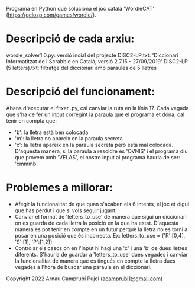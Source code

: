 Programa en Python que soluciona el joc català 'WordleCAT' (https://gelozp.com/games/wordle/).

# Descripció de cada arxiu:
wordle_solver1.0.py: versió incial del projecte
DISC2-LP.txt: 'Diccionari Informatitzat de l'Scrabble en Català, versió 2.7.15 - 27/09/2019'
DISC2-LP (5 letters).txt: filtratge del diccionari amb paraules de 5 lletres

# Descripció del funcionament:
Abans d'executar el fitxer .py, cal canviar la ruta en la línia 17.
Cada vegada que s'ha de fer un input corregint la paraula que el programa et dóna, cal tenir en compta que:
   - 'b': la lletra està ben colocada
   - 'm': la lletra no apareix en la paraula secreta
   - 'c': la lletra apareix en la paraula secreta però està mal colocada.
D'aquesta manera, si la paraula a resoldre és 'OVNIS' i el programa diu que provem amb 'VELAS', el nostre input al programa hauria de ser: 'cmmmb'.

# Problemes a millorar:
- Afegir la funcionalitat de que quan s'acaben els 6 intents, el joc et digui que has perdut i que si vols seguir jugant.
- Canviar el format de 'letters_to_use' de manera que sigui un diccionari on es guarda de cada lletra la posició en la que ha estat. D'aquesta manera es pot tenir en compte en un futur perquè la lletra no es torni a posar en una posició que és incorrecta.
Ex: letters_to_use = {'R':[0,4], 'S':[1], 'P':[1,2]}
- Controlar els casos on en l'input hi hagi una 'c' i una 'b' de dues lletres diferents. S'hauria de guardar a 'letters_to_use' dues vegades i canviar la funcionalitat de manera que es tingués en compte la lletra dues vegades a l'hora de buscar una paraula en el diccionari.


Copyright 2022 Arnau Camprubí Pujol (acamprubi1@gmail.com)
